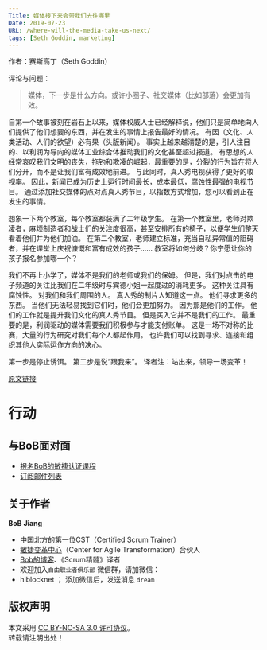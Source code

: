 ```yaml
---
Title: 媒体接下来会带我们去往哪里
Date: 2019-07-23
URL: /where-will-the-media-take-us-next/
tags: [Seth Goddin, marketing]
---
```


作者：赛斯高丁（Seth Goddin）

评论与问题：
> 媒体，下一步是什么方向。或许小圈子、社交媒体（比如部落）会更加有效。

自第一个故事被刻在岩石上以来，媒体权威人士已经解释说，他们只是简单地向人们提供了他们想要的东西，并在发生的事情上报告最好的情况。
有因（文化、人类活动、人们的欲望）必有果（头版新闻）。
事实上越来越清楚的是，引人注目的、以利润为导向的媒体工业综合体推动我们的文化甚至超过报道。
有思想的人经常哀叹我们文明的丧失，拖钓和欺凌的崛起，最重要的是，分裂的行为旨在将人们分开，而不是让我们富有成效地前进。
与此同时，真人秀电视获得了更好的收视率。
因此，新闻已成为历史上运行时间最长，成本最低，腐蚀性最强的电视节目。
通过添加社交媒体的点对点真人秀节目，以指数方式增加，您可以看到正在发生的事情。

想象一下两个教室，每个教室都装满了二年级学生。
在第一个教室里，老师对欺凌者，麻烦制造者和战士们的关注度很高，甚至安排所有的椅子，以便学生们整天看着他们并为他们加油。
在第二个教室，老师建立标准，充当自私异常值的阻碍者，并在课堂上庆祝慷慨和富有成效的孩子......
教室将如何分歧？你宁愿让你的孩子报名参加哪一个？

我们不再上小学了，媒体不是我们的老师或我们的保姆。
但是，我们对点击的电子频道的关注比我们在二年级时与宾德小姐一起度过的消耗更多。
这种关注具有腐蚀性。
对我们和我们周围的人。
真人秀的制片人知道这一点。
他们寻求更多的东西。
当他们无法轻易找到它们时，他们会更加努力。
因为那是他们的工作。
他们的工作就是提升我们文化的真人秀节目。
但是买入它并不是我们的工作。
最重要的是，利润驱动的媒体需要我们积极参与才能支付账单。
这是一场不对称的比赛，大量的行为研究对我们每个人都起作用。
也许我们可以找到寻求、连接和组织其他人实际运作方向的决心。

第一步是停止诱饵。
第二步是说“跟我来”。
译者注：站出来，领导一场变革！

[原文链接](https://seths.blog/2019/07/where-will-the-media-take-us-next/)

# 行动

## 与BoB面对面
- [报名BoB的敏捷认证课程](http://yihuode.io/brands/33)
- [订阅邮件列表](https://tinyletter.com/bobjiang)

## 关于作者
**BoB Jiang**

- 中国北方的第一位CST（Certified Scrum Trainer）  
- [敏捷变革中心](https://www.c4at.cn/)（Center for Agile Transformation）合伙人  
- [Bob的博客](http://www.bobjiang.com)、《Scrum精髓》译者
- 欢迎加入`自由职业者俱乐部` 微信群，请加微信：
- hiblocknet  ； 添加微信后，发送消息 `dream`

## 版权声明

本文采用 [CC BY-NC-SA 3.0 许可协议](https://creativecommons.org/licenses/by-nc-sa/3.0/deed.zh)。  
转载请注明出处！

